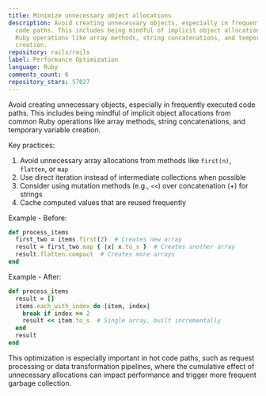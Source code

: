 ```yaml
---
title: Minimize unnecessary object allocations
description: Avoid creating unnecessary objects, especially in frequently executed
  code paths. This includes being mindful of implicit object allocations from common
  Ruby operations like array methods, string concatenations, and temporary variable
  creation.
repository: rails/rails
label: Performance Optimization
language: Ruby
comments_count: 6
repository_stars: 57027
---
```


Avoid creating unnecessary objects, especially in frequently executed code paths. This includes being mindful of implicit object allocations from common Ruby operations like array methods, string concatenations, and temporary variable creation.

Key practices:
1. Avoid unnecessary array allocations from methods like `first(n)`, `flatten`, or `map`
2. Use direct iteration instead of intermediate collections when possible
3. Consider using mutation methods (e.g., `<<`) over concatenation (+) for strings
4. Cache computed values that are reused frequently

Example - Before:
```ruby
def process_items
  first_two = items.first(2)  # Creates new array
  result = first_two.map { |x| x.to_s }  # Creates another array
  result.flatten.compact  # Creates more arrays
end
```

Example - After:
```ruby
def process_items
  result = []
  items.each_with_index do |item, index|
    break if index >= 2
    result << item.to_s  # Single array, built incrementally
  end
  result
end
```

This optimization is especially important in hot code paths, such as request processing or data transformation pipelines, where the cumulative effect of unnecessary allocations can impact performance and trigger more frequent garbage collection.
